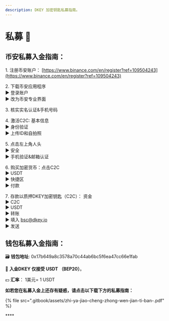 ```yaml
---
description: DKEY 加密钥匙私募指南。
---
```


# 私募 🎯

## 币安私募入金指南：

1️. 注册币安账户： [https://www.binance.com/en/register?ref=109504243](https://www.binance.com/en/register?ref=109504243)

2️. 下载币安应用程序  
 ▶ 登录账户  
 ▶ 改为币安专业界面

3️. 核实实名认证&手机号码

4️. 激活C2C: 基本信息  
 ▶ 身份验证  
 ▶ 上传ID和自拍照

5️. 点击左上角人头  
 ▶ 安全  
 ▶ 手机验证&邮箱认证

6️. 购买加密货币：点击C2C  
 ▶ USDT  
 ▶ 快捷区  
 ▶ 付款

7️. 存款以质押DKEY加密钥匙（C2C）： 资金  
 ▶ C2C  
 ▶ USDT  
 ▶ 转账  
 ▶ 填入 bsc@dkey.io   
 ▶ 发送

## 钱包私募入金指南：

🗃 **钱包地址**: 0x17b649a8c3578a70c44ab6bc5f6ea47cc66e1fab

🔑 **入金DKEY 仅接受 USDT （BEP20）**。

💵 **汇率**： 1美元= 1 USDT

**如若您在私募入金上还存有疑惑，请点击以下载下方的私募指南：**

{% file src=".gitbook/assets/zhi-ya-jiao-cheng-zhong-wen-jian-ti-ban-.pdf" %}

\*\*\*\*

